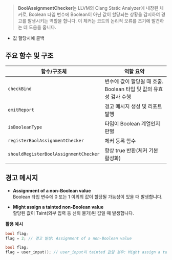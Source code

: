 
> **BoolAssignmentChecker**는 LLVM의 Clang Static Analyzer에 내장된 체커로, Boolean 타입 변수에 Boolean이 아닌 값이 할당되는 상황을 감지하여 경고를 발생시키는 역할을 합니다. 이 체커는 코드의 논리적 오류를 조기에 발견하는 데 도움을 줍니다.

- 값 할당시에 콜백 

## 주요 함수 및 구조

|함수/구조체|역할 요약|
|---|---|
|`checkBind`|변수에 값이 할당될 때 호출. Boolean 타입 및 값의 유효성 검사 수행|
|`emitReport`|경고 메시지 생성 및 리포트 발행|
|`isBooleanType`|타입이 Boolean 계열인지 판별|
|`registerBoolAssignmentChecker`|체커 등록 함수|
|`shouldRegisterBoolAssignmentChecker`|항상 true 반환(체커 기본 활성화)|
## 경고 메시지

- **Assignment of a non-Boolean value**  
    Boolean 타입 변수에 0 또는 1 이외의 값이 할당될 가능성이 있을 때 발생합니다.
    
- **Might assign a tainted non-Boolean value**  
    할당된 값이 Taint(외부 입력 등 신뢰 불가)된 값일 때 발생합니다.

**활용 예시**

```cpp
bool flag;
flag = 2; // 경고 발생: Assignment of a non-Boolean value
```

```cpp
bool flag;
flag = user_input(); // user_input이 tainted 값일 경우: Might assign a tainted non-Boolean value
```
